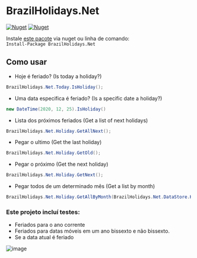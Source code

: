 # BrazilHolidays.Net
[![Nuget](https://img.shields.io/nuget/dt/BrazilHolidays.Net)](https://www.nuget.org/packages/BrazilHolidays.Net)
[![Nuget](https://img.shields.io/nuget/v/BrazilHolidays.Net)](https://www.nuget.org/packages/BrazilHolidays.Net)

 Instale [este pacote](https://www.nuget.org/packages/BrazilHolidays.Net) via nuget ou linha de comando:<br/>
`Install-Package BrazilHolidays.Net`

## Como usar

 - Hoje é feriado? (Is today a holiday?)
```csharp 
BrazilHolidays.Net.Today.IsHoliday(); 
```

- Uma data especifica é feriado? (Is a specific date a holiday?)
```csharp  
new DateTime(2020, 12, 25).IsHoliday()
```

- Lista dos próximos feriados (Get a list of next holidays)
```csharp  
BrazilHolidays.Net.Holiday.GetAllNext();
```

- Pegar o ultimo (Get the last holiday)
```csharp  
BrazilHolidays.Net.Holiday.GetOld();
```

- Pegar o próximo (Get the next holiday)
```csharp  
BrazilHolidays.Net.Holiday.GetNext();
```

- Pegar todos de um determinado mês (Get a list by month)
```csharp  
BrazilHolidays.Net.Holiday.GetAllByMonth(BrazilHolidays.Net.DataStore.Holiday.Months.Dec);
```

### Este projeto incluí testes:
- Feriados para o ano corrente
- Feriados para datas móveis em um ano bissexto e não bissexto.
- Se a data atual é feriado

![image](https://user-images.githubusercontent.com/5353685/97025524-9193e600-152e-11eb-9077-f873e472c43f.png)
